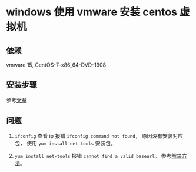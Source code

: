 # windows 使用 vmware 安装 centos 虚拟机

## 依赖

vmware 15, CentOS-7-x86_64-DVD-1908

## 安装步骤

参考[文章](https://blog.csdn.net/The_Reader/article/details/84446868)

## 问题

1. `ifconfig` 查看 ip 报错 `ifconfig command not found`， 原因没有安装对应包， 使用 `yum install net-tools` 安装包。

2. `yum install net-tools` 报错 `cannot find a valid baseurl`。 参考[解决方法](https://www.glbwl.com/centos-7-repo-base.html)。